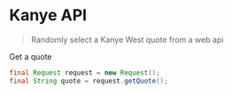 # Kanye API
> Randomly select a Kanye West quote from a web api


Get a quote
```java
final Request request = new Request();
final String quote = request.getQuote();
```
